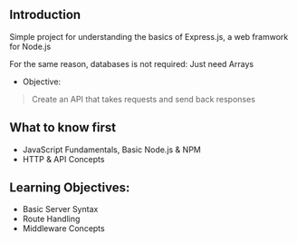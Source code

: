  ## Introduction
 Simple project for understanding the basics of Express.js, a web framwork for Node.js

 For the same reason, databases is not required: Just need Arrays 
 
 - Objective:
 > Create an API that takes requests and send back responses

 ## What to know first
 - JavaScript Fundamentals, Basic Node.js & NPM
 - HTTP & API Concepts 
 
 ## Learning Objectives:
 - Basic Server Syntax
 - Route Handling
 - Middleware Concepts
